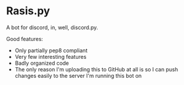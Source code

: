 # Rasis.py
A bot for discord, in, well, discord.py.

Good features:
- Only partially pep8 compliant
- Very few interesting features
- Badly organized code
- The only reason I'm uploading this to GitHub at all is so I can push changes easily to the server I'm running this bot on
